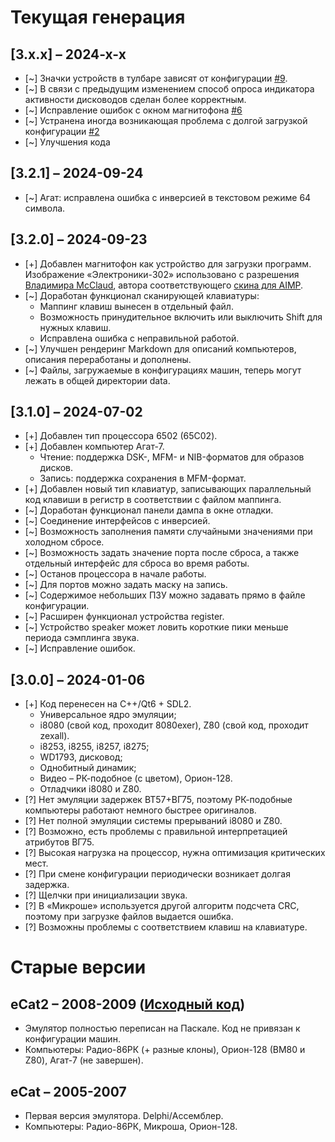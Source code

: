 # Текущая генерация

## [3.x.x] &ndash; 2024-x-x
- [~] Значки устройств в тулбаре зависят от конфигурации [#9](../../issues/9). 
- [~] В связи с предыдущим изменением способ опроса индикатора активности дисководов сделан более корректным.
- [~] Исправление ошибок с окном магнитофона [#6](../../issues/6)
- [~] Устранена иногда возникающая проблема с долгой загрузкой конфигурации [#2](../../issues/2)
- [~] Улучшения кода

## [3.2.1] &ndash; 2024-09-24
- [~] Агат: исправлена ошибка с инверсией в текстовом режиме 64 символа. 

## [3.2.0] &ndash; 2024-09-23
- [+] Добавлен магнитофон как устройство для загрузки программ. Изображение &laquo;Электроники-302&raquo; использовано с разрешения [Владимира McClaud](http://www.mcclaud.ru), автора соответствующего [скина для AIMP](http://www.mcclaud.ru/oldgram/aimp_skin.htm). 
- [~] Доработан функционал сканирующей клавиатуры: 
    - Маппинг клавиш вынесен в отдельный файл.
    - Возможность принудительное включить или выключить Shift для нужных клавиш.
    - Исправлена ошибка с неправильной работой.
- [~] Улучшен рендеринг Markdown для описаний компьютеров, описания переработаны и дополнены. 
- [~] Файлы, загружаемые в конфигурациях машин, теперь могут лежать в общей директории data.

## [3.1.0] &ndash; 2024-07-02
- [+] Добавлен тип процессора 6502 (65C02).
- [+] Добавлен компьютер Агат-7.
    - Чтение: поддержка DSK-, MFM- и NIB-форматов для образов дисков.
    - Запись: поддержка сохранения в MFM-формат.
- [+] Добавлен новый тип клавиатур, записывающих параллельный код клавиши в регистр в соответствии с файлом маппинга.
- [~] Доработан функционал панели дампа в окне отладки.
- [~] Соединение интерфейсов с инверсией.
- [~] Возможность заполнения памяти случайными значениями при холодном сбросе.
- [~] Возможность задать значение порта после сброса, а также отдельный интерфейс для сброса во время работы.
- [~] Останов процессора в начале работы.
- [~] Для портов можно задать маску на запись.
- [~] Содержимое небольших ПЗУ можно задавать прямо в файле конфигурации.
- [~] Расширен функционал устройства register.
- [~] Устройство speaker может ловить короткие пики меньше периода сэмплинга звука.
- [~] Исправление ошибок.

## [3.0.0] &ndash; 2024-01-06
- [+] Код перенесен на C++/Qt6 + SDL2.
    - Универсальное ядро эмуляции; 
    - i8080 (свой код, проходит 8080exer), Z80 (свой код, проходит zexall).
    - i8253, i8255, i8257, i8275;
    - WD1793, дисковод;
    - Однобитный динамик;
    - Видео &ndash; РК-подобное (с цветом), Орион-128.
    - Отладчики i8080 и Z80.
- [?] Нет эмуляции задержек ВТ57+ВГ75, поэтому РК-подобные компьютеры работают немного быстрее оригиналов.
- [?] Нет полной эмуляции системы прерываний i8080 и Z80.
- [?] Возможно, есть проблемы с правильной интерпретацией атрибутов ВГ75.
- [?] Высокая нагрузка на процессор, нужна оптимизация критических мест.
- [?] При смене конфигурации периодически возникает долгая задержка.
- [?] Щелчки при инициализации звука.
- [?] В «Микроше» используется другой алгоритм подсчета CRC, поэтому при загрузке файлов выдается ошибка.
- [?] Возможны проблемы с соответствием клавиш на клавиатуре.
  
# Старые версии

## eCat2 &ndash; 2008-2009 ([Исходный код](https://github.com/Ptr314/ecat2))
* Эмулятор полностью переписан на Паскале. Код не привязан к конфигурации машин. 
* Компьютеры: Радио-86РК (+ разные клоны), Орион-128 (ВМ80 и Z80), Агат-7 (не завершен).

## eCat &ndash; 2005-2007
* Первая версия эмулятора. Delphi/Ассемблер. 
* Компьютеры: Радио-86РК, Микроша, Орион-128.
